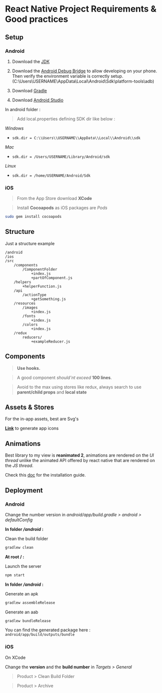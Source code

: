 # React Native Project Requirements & Good practices

## Setup

### **Android**

1. Download the [JDK](https://www.oracle.com/fr/java/technologies/javase-downloads.html)

2. Download the [Android Debug Bridge](https://dl.google.com/android/repository/platform-tools-latest-windows.zip) to allow developing on your phone.
Then verify the environment variable is correctly setup. (C:\Users\USERNAME\AppData\Local\Android\Sdk\platform-tools\adb)
3. Download [Gradle](https://gradle.org/releases/)

4. Download [Android Studio](https://developer.android.com/studio?hl=fr&gclid=CjwKCAjw9aiIBhA1EiwAJ_GTSlx0znxjnVhBg2qjBCHcuzSeoKOXdCsz8vXwSmtzicmAL3DHy3HNWxoC3WYQAvD_BwE&gclsrc=aw.ds)

In android folder :
> Add local.properties defining SDK dir like below : 

*Windows*
- `sdk.dir = C:\\Users\\USERNAME\\AppData\\Local\\Android\\sdk`


*Mac*
- `sdk.dir = /Users/USERNAME/Library/Android/sdk`

*Linux*
- `sdk.dir = /home/USERNAME/Android/Sdk`

### **iOS**

> From the App Store download **XCode**

> Install **Cocoapods** as iOS packages are *Pods*

```bash
sudo gem install cocoapods
```

## Structure

Just a structure example

```
/android
/ios
/src
    /components
        /ComponentFolder
            +index.js
            +partOfComponent.js
    /helpers
        +helperFunction.js
    /api
        /actionType
            +getSomething.js
    /resources
        /images
            +index.js
        /fonts
            +index.js
        /colors
            +index.js
    /redux
        reducers/
            +exampleReducer.js
```


## Components

> **Use hooks.**

> A good component *should'nt exceed* **100 lines**.

> Avoid to the max using stores like redux, always search to use **parent/child props** and **local state**

## Assets & Stores

For the in-app assets, best are Svg's

**[Link](https://easyappicon.com/)** to generate app icons

## Animations

Best library to my view is **reanimated 2**, animations are rendered on the *UI thread* unlike the animated API offered by react native that are rendered on the *JS thread*.

Check this [doc](https://docs.swmansion.com/react-native-reanimated/docs/installation) for the installation guide.

## Deployment

### **Android**

Change the number version in *android/app/build.gradle > android > defaultConfig*

**In folder _/android_ :**

Clean the build folder
```bash
gradlew clean
```

**At root / :**

Launch the server
```bash
npm start
```

**In folder _/android_ :**

Generate an apk
```bash
gradlew assembleRelease
```
Generate an aab
```bash
gradlew bundleRelease
```

You can find the generated package here : `android/app/build/outputs/bundle`
### **iOS**
On XCode

Change the **version** and the **build number** in *Targets > General* 

> Product > Clean Build Folder

> Product > Archive